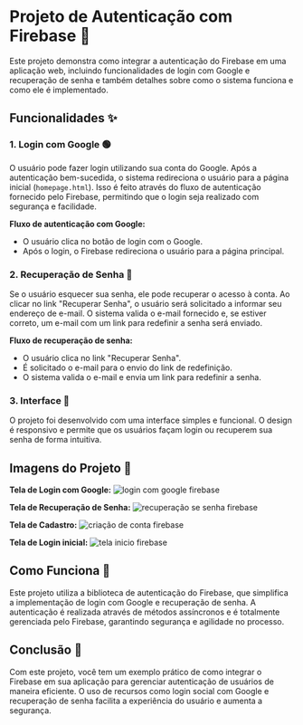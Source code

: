 # Projeto de Autenticação com Firebase 🔑

Este projeto demonstra como integrar a autenticação do Firebase em uma aplicação web, incluindo funcionalidades de login com Google e recuperação de senha e também detalhes sobre como o sistema funciona e como ele é implementado.

## Funcionalidades ✨

### 1. Login com Google 🟢
O usuário pode fazer login utilizando sua conta do Google. Após a autenticação bem-sucedida, o sistema redireciona o usuário para a página inicial (`homepage.html`). Isso é feito através do fluxo de autenticação fornecido pelo Firebase, permitindo que o login seja realizado com segurança e facilidade.

**Fluxo de autenticação com Google:**
- O usuário clica no botão de login com o Google.
- Após o login, o Firebase redireciona o usuário para a página principal.

### 2. Recuperação de Senha 🔄
Se o usuário esquecer sua senha, ele pode recuperar o acesso à conta. Ao clicar no link "Recuperar Senha", o usuário será solicitado a informar seu endereço de e-mail. O sistema valida o e-mail fornecido e, se estiver correto, um e-mail com um link para redefinir a senha será enviado.

**Fluxo de recuperação de senha:**
- O usuário clica no link "Recuperar Senha".
- É solicitado o e-mail para o envio do link de redefinição.
- O sistema valida o e-mail e envia um link para redefinir a senha.

### 3. Interface 🚀
O projeto foi desenvolvido com uma interface simples e funcional. O design é responsivo e permite que os usuários façam login ou recuperem sua senha de forma intuitiva.

## Imagens do Projeto 📸

**Tela de Login com Google:**
 ![login com google firebase](https://github.com/user-attachments/assets/df948006-5ad1-40e5-92e2-019098c7ed42)


**Tela de Recuperação de Senha:**
![recuperação se senha firebase](https://github.com/user-attachments/assets/aa0c1824-feec-416c-ad97-02f79dcd82b3)


**Tela de Cadastro:**
![criação de conta firebase](https://github.com/user-attachments/assets/38f9bb38-3bae-4029-81c2-bc89dc87deeb)

**Tela de Login inicial:**
![tela inicio firebase](https://github.com/user-attachments/assets/c2c5366c-162b-4727-8146-0dcc9c5b314a)

## Como Funciona 🤔

Este projeto utiliza a biblioteca de autenticação do Firebase, que simplifica a implementação de login com Google e recuperação de senha. A autenticação é realizada através de métodos assíncronos e é totalmente gerenciada pelo Firebase, garantindo segurança e agilidade no processo.

## Conclusão 🎉

Com este projeto, você tem um exemplo prático de como integrar o Firebase em sua aplicação para gerenciar autenticação de usuários de maneira eficiente. O uso de recursos como login social com Google e recuperação de senha facilita a experiência do usuário e aumenta a segurança.
